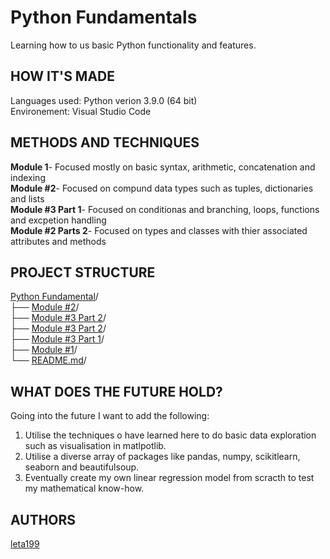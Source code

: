 # Python Fundamentals

Learning how to us basic Python functionality and features.  

## HOW IT'S MADE 
Languages used: Python verion 3.9.0 (64 bit)    
Environement: Visual Studio Code 

## METHODS AND TECHNIQUES  
**Module 1**- Focused mostly on basic syntax, arithmetic, concatenation and indexing  
**Module #2**- Focused on compund data types such as tuples, dictionaries and lists  
**Module #3 Part 1**- Focused on conditionas and branching, loops, functions and excpetion handling   
**Module #2 Parts 2**- Focused on types and classes with thier associated attributes and methods

## PROJECT STRUCTURE      
[Python Fundamental](https://github.com/leta199/Python-Fundamentals)/  
├── [Module #2](https://github.com/leta199/Python-Fundamentals/blob/main/MODULE%20%232-%20Python%20practice%20.py)/    
├── [Module #3 Part 2](https://github.com/leta199/Python-Fundamentals/blob/main/MODULE%20%233-%20Continued%20.py)/    
├── [Module #3 Part 2](https://github.com/leta199/Python-Fundamentals/blob/main/MODULE%20%233-%20Continued%20.py)/   
├── [Module #3 Part 1](https://github.com/leta199/Python-Fundamentals/blob/main/MODULE%20%233-%20Python%20Conditions%2C%20loops%20and%20creating%20functions.py)/   
├── [Module #1](https://github.com/leta199/Python-Fundamentals/blob/main/MODULE%231%20Pyhton-basics-revision.py)/   
└── [README.md](https://github.com/leta199/Python-Fundamentals/blob/main/README.md)/

## WHAT DOES THE FUTURE HOLD?  
 Going into the future I want to add the following:  
 1) Utilise the techniques o have learned here to do basic data exploration such as visualisation in matlpotlib.
 2) Utilise a diverse array of packages like pandas, numpy, scikitlearn, seaborn and beautifulsoup.
 3) Eventually create my own linear regression model from scracth to test my mathematical know-how.  

## AUTHORS   
[leta199](https://github.com/leta199)  

